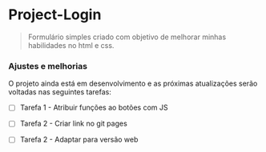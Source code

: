 # Project-Login
 > Formulário simples criado com objetivo de melhorar minhas habilidades no html e css.

### Ajustes e melhorias

O projeto ainda está em desenvolvimento e as próximas atualizações serão voltadas nas seguintes tarefas:


- [ ] Tarefa 1 - Atribuir funções ao botões com JS
- [ ] Tarefa 2 - Criar link no git pages
- [ ] Tarefa 2 - Adaptar para versão web





